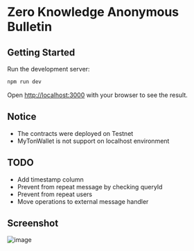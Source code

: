 # Zero Knowledge Anonymous Bulletin

## Getting Started

Run the development server:

```bash
npm run dev
```

Open [http://localhost:3000](http://localhost:3000) with your browser to see the result.

## Notice

- The contracts were deployed on Testnet
- MyTonWallet is not support on localhost environment

## TODO

- Add timestamp column
- Prevent from repeat message by checking queryId
- Prevent from repeat users
- Move operations to external message handler

## Screenshot
![image](https://github.com/frigatebird-studio/zk-anonymous-bulletin/assets/60664012/cb620590-3de9-497d-a919-c33651091344)
